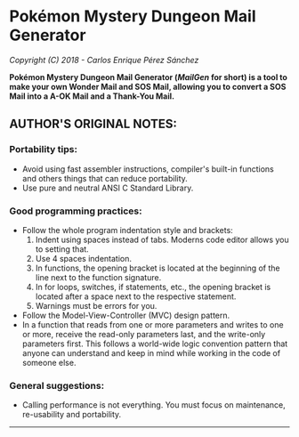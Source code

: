 # Pokémon Mystery Dungeon Mail Generator

*Copyright (C) 2018 - Carlos Enrique Pérez Sánchez*

**Pokémon Mystery Dungeon Mail Generator (*MailGen* for short) is a tool to make your own Wonder Mail and SOS Mail, allowing you to convert a SOS Mail into a A-OK Mail and a Thank-You Mail.**


## AUTHOR'S ORIGINAL NOTES:

### Portability tips:
* Avoid using fast assembler instructions, compiler's built-in functions and others things that can reduce portability.
* Use pure and neutral ANSI C Standard Library.

### Good programming practices:
* Follow the whole program indentation style and brackets:
    1. Indent using spaces instead of tabs. Moderns code editor allows you to setting that.
    2. Use 4 spaces indentation.
    3. In functions, the opening bracket is located at the beginning of the line next to the function signature.
    4. In for loops, switches, if statements, etc., the opening bracket is located after a space next to the respective statement.
    5. Warnings must be errors for you.
* Follow the Model-View-Controller (MVC) design pattern.
* In a function that reads from one or more parameters and writes to one or more, receive the read-only parameters last, and the write-only parameters first. This follows a world-wide logic convention pattern that anyone can understand and keep in mind while working in the code of someone else.

### General suggestions:
* Calling performance is not everything. You must focus on maintenance, re-usability and portability.

-----------------------------------------------------------------------------------------------------------------------------------
